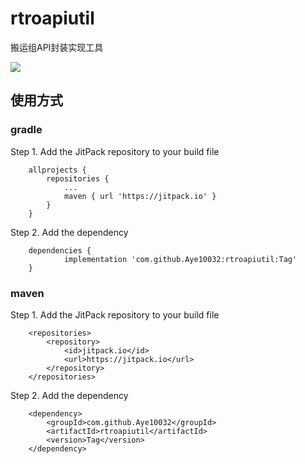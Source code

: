 # rtroapiutil
搬运组API封装实现工具

[![](https://jitpack.io/v/Aye10032/rtroapiutil.svg)](https://jitpack.io/#Aye10032/rtroapiutil)

## 使用方式
### gradle
Step 1. Add the JitPack repository to your build file

```
	allprojects {
		repositories {
			...
			maven { url 'https://jitpack.io' }
		}
	}
```
Step 2. Add the dependency
```
	dependencies {
	        implementation 'com.github.Aye10032:rtroapiutil:Tag'
	}
```
### maven
Step 1. Add the JitPack repository to your build file
```
    <repositories>
        <repository>
            <id>jitpack.io</id>
            <url>https://jitpack.io</url>
        </repository>
    </repositories>
```

Step 2. Add the dependency
```
	<dependency>
	    <groupId>com.github.Aye10032</groupId>
	    <artifactId>rtroapiutil</artifactId>
	    <version>Tag</version>
	</dependency>
```